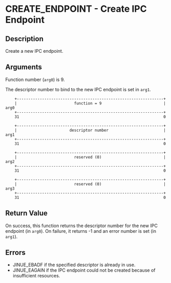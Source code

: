 # CREATE_ENDPOINT - Create IPC Endpoint

## Description

Create a new IPC endpoint.

## Arguments

Function number (`arg0`) is 9.

The descriptor number to bind to the new IPC endpoint is set in `arg1`.

```
    +----------------------------------------------------------------+
    |                         function = 9                           |  arg0
    +----------------------------------------------------------------+
    31                                                               0
    
    +----------------------------------------------------------------+
    |                       descriptor number                        |  arg1
    +----------------------------------------------------------------+
    31                                                               0

    +----------------------------------------------------------------+
    |                         reserved (0)                           |  arg2
    +----------------------------------------------------------------+
    31                                                               0

    +----------------------------------------------------------------+
    |                         reserved (0)                           |  arg3
    +----------------------------------------------------------------+
    31                                                               0
```

## Return Value

On success, this function returns the descriptor number for the new IPC endpoint
(in `arg0`). On failure, it returns -1 and an error number is set (in `arg1`).

## Errors

* JINUE_EBADF if the specified descriptor is already in use.
* JINUE_EAGAIN if the IPC endpoint could not be created because of insufficient
resources.
